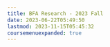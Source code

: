 ```yaml
---
title: BFA Research - 2023 Fall
date: 2023-06-22T05:49:50
lastmod: 2023-11-15T05:45:32
coursemenuexpanded: true
---
```

